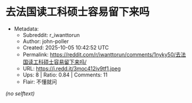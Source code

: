 # 去法国读工科硕士容易留下来吗

- Metadata:
  - Subreddit: r_iwanttorun
  - Author: john-poller
  - Created: 2025-10-05 10:42:52 UTC
  - Permalink: https://reddit.com/r/iwanttorun/comments/1nyky50/去法国读工科硕士容易留下来吗/
  - URL: https://i.redd.it/3moc412iv9tf1.jpeg
  - Ups: 8 | Ratio: 0.84 | Comments: 11
  - Flair: 不懂就问

_(no selftext)_
